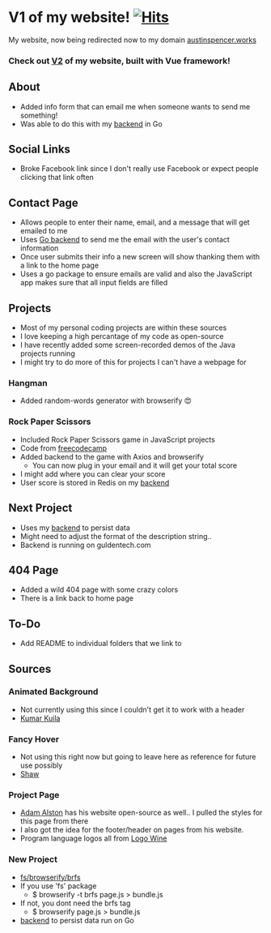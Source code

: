 # V1 of my website! [![Hits](https://hits.seeyoufarm.com/api/count/incr/badge.svg?url=https%3A%2F%2Fgithub.com%2Fabspen1%2Fabspen1.github.io&count_bg=%23323330&title_bg=%23F0DB4F&icon=&icon_color=%23E7E7E7&title=JS&edge_flat=false)](https://hits.seeyoufarm.com)
My website, now being redirected now to my domain [austinspencer.works](austinspencer.works)

### Check out [V2](https://github.com/abspen1/V2) of my website, built with Vue framework!

## About
* Added info form that can email me when someone wants to send me something!
* Was able to do this with my [backend](https://github.com/abspen1/go-backend) in Go

## Social Links
* Broke Facebook link since I don't really use Facebook or expect people clicking that link often

## Contact Page
* Allows people to enter their name, email, and a message that will get emailed to me
* Uses [Go backend](https://github.com/abspen1/go-backend) to send me the email with the user's contact information
* Once user submits their info a new screen will show thanking them with a link to the home page
* Uses a go package to ensure emails are valid and also the JavaScript app makes sure that all input fields are filled 

## Projects
* Most of my personal coding projects are within these sources
* I love keeping a high percantage of my code as open-source
* I have recently added some screen-recorded demos of the Java projects running
* I might try to do more of this for projects I can't have a webpage for

### Hangman
* Added random-words generator with browserify 😍

### Rock Paper Scissors
* Included Rock Paper Scissors game in JavaScript projects
* Code from [freecodecamp](https://www.youtube.com/watch?v=jaVNP3nIAv0&t=871s)
* Added backend to the game with Axios and browserify
   * You can now plug in your email and it will get your total score
* I might add where you can clear your score
* User score is stored in Redis on my [backend](https://github.com/abspen1/go-backend)

## Next Project
* Uses my [backend](https://github.com/abspen1/go-backend) to persist data
* Might need to adjust the format of the description string..
* Backend is running on guldentech.com

## 404 Page
* Added a wild 404 page with some crazy colors
* There is a link back to home page

## To-Do
* Add README to individual folders that we link to

## Sources
### Animated Background
* Not currently using this since I couldn't get it to work with a header
* [Kumar Kuila](https://codepen.io/uiswarup/pen/XWdXGGV)

### Fancy Hover
* Not using this right now but going to leave here as reference for future use possibly
* [Shaw](https://codepen.io/shshaw/pen/MoxrPV)

### Project Page
* [Adam Alston](https://github.com/adamalston/v1) has his website open-source as well.. I pulled the styles for this page from there
* I also got the idea for the footer/header on pages from his website. 
* Program language logos all from [Logo Wine](https://www.logo.wine/Technology)

### New Project
* [fs/browserify/brfs](https://github.com/browserify/brfs)
* If you use 'fs' package
    * $ browserify -t brfs page.js > bundle.js
* If not, you dont need the brfs tag
    * $ browserify page.js > bundle.js
* [backend](https://github.com/abspen1/go-backend) to persist data run on Go
